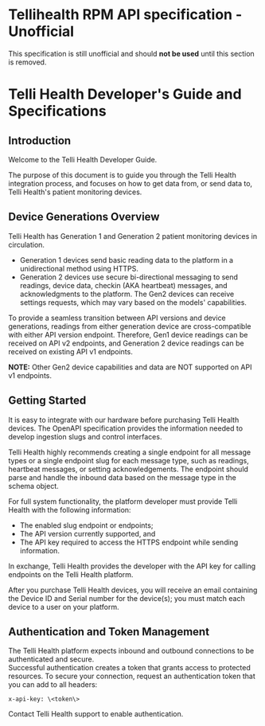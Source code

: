 # Tellihealth RPM API specification - Unofficial

This specification is still unofficial and should **not be used** until this section is removed.

# Telli Health Developer's Guide and Specifications

## Introduction

Welcome to the Telli Health Developer Guide. 

The purpose of this document is to guide you through the Telli Health integration process, and focuses on how to get data from, or send data to, Telli Health's patient monitoring devices.

## Device Generations Overview

Telli Health has Generation 1 and Generation 2 patient monitoring devices in circulation.  
* Generation 1 devices send basic reading data to the platform in a unidirectional method using HTTPS.  
* Generation 2 devices use secure bi-directional messaging to send readings, device data, checkin (AKA heartbeat) messages, and acknowledgments to the platform. The Gen2 devices can receive settings requests, which may vary based on the models' capabilities.  

To provide a seamless transition between API versions and device generations, readings from either generation device are cross-compatible with either API version endpoint. Therefore, Gen1 device readings can be received on API v2 endpoints, and Generation 2 device readings can be received on existing API v1 endpoints.
  
**NOTE:** Other Gen2 device capabilities and data are NOT supported on API v1 endpoints.

## Getting Started

It is easy to integrate with our hardware before purchasing Telli Health devices. The OpenAPI specification provides the information needed to develop ingestion slugs and control interfaces.

Telli Health highly recommends creating a single endpoint for all message types or a single endpoint slug for each message type, such as readings, heartbeat messages, or setting acknowledgements. The endpoint should parse and handle the inbound data based on the message type in the schema object.  

For full system functionality, the platform developer must provide Telli Health with the following information:

* The enabled slug endpoint or endpoints;  
* The API version currently supported, and  
* The API key required to access the HTTPS endpoint while sending information.

In exchange, Telli Health provides the developer with the API key for calling endpoints on the Telli Health platform.  

After you purchase Telli Health devices, you will receive an email containing the Device ID and Serial number for the device(s); you must match each device to a user on your platform.

## Authentication and Token Management

The Telli Health platform expects inbound and outbound connections to be authenticated and secure.  
Successful authentication creates a token that grants access to protected resources. To secure your connection, request an authentication token that you can add to all headers:  
```
x-api-key: \<token\>  
```
Contact Telli Health support to enable authentication.


